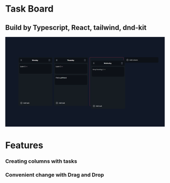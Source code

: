 # Task Board 
## Build by Typescript, React, tailwind, dnd-kit 

![Screenshot](https://github.com/demitrij-dev/Task-Manager/blob/beea5a1431c5d33645d9d66ffef1c71ec194dbf9/tasks-manager-ui.png)

# Features 
### Creating columns with tasks
### Convenient change with Drag and Drop
